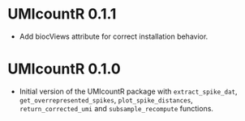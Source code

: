 # UMIcountR 0.1.1

* Add biocViews attribute for correct installation behavior.

# UMIcountR 0.1.0

* Initial version of the UMIcountR package with `extract_spike_dat`, `get_overrepresented_spikes`, `plot_spike_distances`, `return_corrected_umi` and `subsample_recompute` functions.
